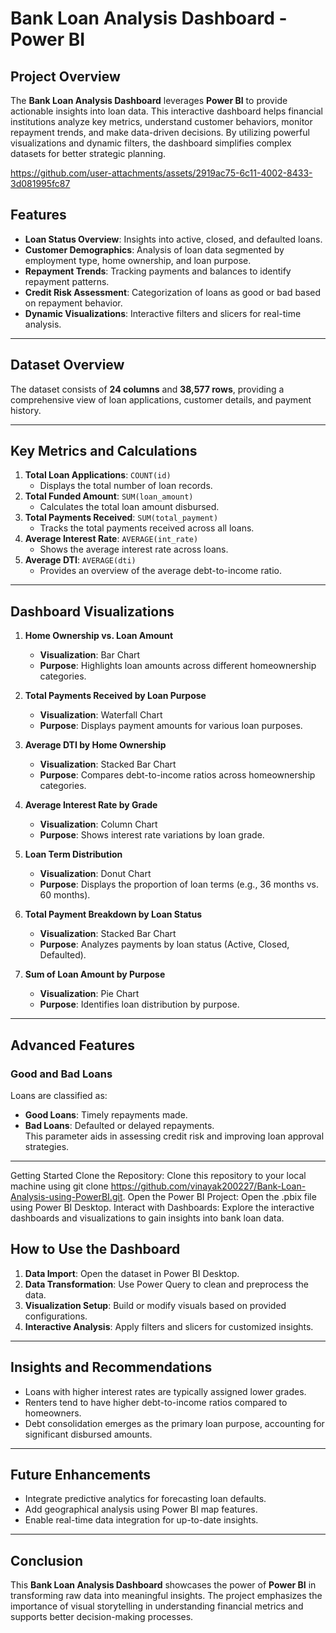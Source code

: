 # Bank Loan Analysis Dashboard - Power BI

## Project Overview
The **Bank Loan Analysis Dashboard** leverages **Power BI** to provide actionable insights into loan data. This interactive dashboard helps financial institutions analyze key metrics, understand customer behaviors, monitor repayment trends, and make data-driven decisions. By utilizing powerful visualizations and dynamic filters, the dashboard simplifies complex datasets for better strategic planning.

https://github.com/user-attachments/assets/2919ac75-6c11-4002-8433-3d081995fc87



## Features
- **Loan Status Overview**: Insights into active, closed, and defaulted loans.
- **Customer Demographics**: Analysis of loan data segmented by employment type, home ownership, and loan purpose.
- **Repayment Trends**: Tracking payments and balances to identify repayment patterns.
- **Credit Risk Assessment**: Categorization of loans as good or bad based on repayment behavior.
- **Dynamic Visualizations**: Interactive filters and slicers for real-time analysis.

---

## Dataset Overview
The dataset consists of **24 columns** and **38,577 rows**, providing a comprehensive view of loan applications, customer details, and payment history.

---

## Key Metrics and Calculations
1. **Total Loan Applications**: `COUNT(id)`
   - Displays the total number of loan records.
2. **Total Funded Amount**: `SUM(loan_amount)`
   - Calculates the total loan amount disbursed.
3. **Total Payments Received**: `SUM(total_payment)`
   - Tracks the total payments received across all loans.
4. **Average Interest Rate**: `AVERAGE(int_rate)`
   - Shows the average interest rate across loans.
5. **Average DTI**: `AVERAGE(dti)`
   - Provides an overview of the average debt-to-income ratio.

---

## Dashboard Visualizations
1. **Home Ownership vs. Loan Amount**  
   - **Visualization**: Bar Chart  
   - **Purpose**: Highlights loan amounts across different homeownership categories.

2. **Total Payments Received by Loan Purpose**  
   - **Visualization**: Waterfall Chart  
   - **Purpose**: Displays payment amounts for various loan purposes.

3. **Average DTI by Home Ownership**  
   - **Visualization**: Stacked Bar Chart  
   - **Purpose**: Compares debt-to-income ratios across homeownership categories.

4. **Average Interest Rate by Grade**  
   - **Visualization**: Column Chart  
   - **Purpose**: Shows interest rate variations by loan grade.

5. **Loan Term Distribution**  
   - **Visualization**: Donut Chart  
   - **Purpose**: Displays the proportion of loan terms (e.g., 36 months vs. 60 months).

6. **Total Payment Breakdown by Loan Status**  
   - **Visualization**: Stacked Bar Chart  
   - **Purpose**: Analyzes payments by loan status (Active, Closed, Defaulted).

7. **Sum of Loan Amount by Purpose**  
   - **Visualization**: Pie Chart  
   - **Purpose**: Identifies loan distribution by purpose.

---

## Advanced Features
### Good and Bad Loans
Loans are classified as:
- **Good Loans**: Timely repayments made.
- **Bad Loans**: Defaulted or delayed repayments.  
This parameter aids in assessing credit risk and improving loan approval strategies.

---


Getting Started
Clone the Repository: Clone this repository to your local machine using git clone https://github.com/vinayak200227/Bank-Loan-Analysis-using-PowerBI.git.
Open the Power BI Project: Open the .pbix file using Power BI Desktop.
Interact with Dashboards: Explore the interactive dashboards and visualizations to gain insights into bank loan data.

## How to Use the Dashboard
1. **Data Import**: Open the dataset in Power BI Desktop.
2. **Data Transformation**: Use Power Query to clean and preprocess the data.
3. **Visualization Setup**: Build or modify visuals based on provided configurations.
4. **Interactive Analysis**: Apply filters and slicers for customized insights.

---

## Insights and Recommendations
- Loans with higher interest rates are typically assigned lower grades.
- Renters tend to have higher debt-to-income ratios compared to homeowners.
- Debt consolidation emerges as the primary loan purpose, accounting for significant disbursed amounts.

---


## Future Enhancements
- Integrate predictive analytics for forecasting loan defaults.
- Add geographical analysis using Power BI map features.
- Enable real-time data integration for up-to-date insights.

---

## Conclusion
This **Bank Loan Analysis Dashboard** showcases the power of **Power BI** in transforming raw data into meaningful insights. The project emphasizes the importance of visual storytelling in understanding financial metrics and supports better decision-making processes.
